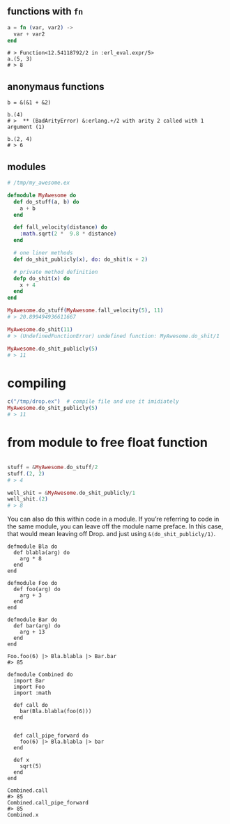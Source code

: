 
## functions with `fn`

```ex
a = fn (var, var2) ->
  var + var2
end
```

```
# > Function<12.54118792/2 in :erl_eval.expr/5>
a.(5, 3)
# > 8

```

## anonymaus functions

```
b = &(&1 + &2)

b.(4)
# >  ** (BadArityError) &:erlang.+/2 with arity 2 called with 1 argument (1)

b.(2, 4)
# > 6
```

## modules

```ex
# /tmp/my_awesome.ex

defmodule MyAwesome do
  def do_stuff(a, b) do
    a + b
  end

  def fall_velocity(distance) do
    :math.sqrt(2 *  9.8 * distance)
  end

  # one liner methods
  def do_shit_publicly(x), do: do_shit(x + 2)

  # private method definition 
  defp do_shit(x) do
    x + 4
  end
end

MyAwesome.do_stuff(MyAwesome.fall_velocity(5), 11)
# > 20.899494936611667

MyAwesome.do_shit(11)
# > (UndefinedFunctionError) undefined function: MyAwesome.do_shit/1

MyAwesome.do_shit_publicly(5)
# > 11
```

# compiling

```ex
c("/tmp/drop.ex")  # compile file and use it imidiately
MyAwesome.do_shit_publicly(5)
# > 11
```

# from module to free float function

```ex

stuff = &MyAwesome.do_stuff/2
stuff.(2, 2)
# > 4

well_shit = &MyAwesome.do_shit_publicly/1
well_shit.(2)
# > 8

```

You can also do this within code in a module. If you’re referring to
code in the same
module, you can leave off the module name preface. In this case, that
would mean leaving
off Drop. and just using `&(do_shit_publicly/1)`.



```
defmodule Bla do
  def blabla(arg) do
    arg * 8
  end
end

defmodule Foo do
  def foo(arg) do
    arg + 3
  end
end

defmodule Bar do
  def bar(arg) do
    arg + 13
  end
end

Foo.foo(6) |> Bla.blabla |> Bar.bar
#> 85

defmodule Combined do
  import Bar
  import Foo
  import :math

  def call do
    bar(Bla.blabla(foo(6)))
  end


  def call_pipe_forward do
    foo(6) |> Bla.blabla |> bar
  end

  def x
    sqrt(5)
  end
end

Combined.call
#> 85
Combined.call_pipe_forward
#> 85
Combined.x

```
